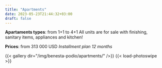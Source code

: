 ```yaml
---
title: "Apartments"
date: 2023-05-23T21:44:32+03:00
draft: false
---
```

**Apartaments types**: from 1+1 to 4+1
All units are for sale with finishing, sanitary items, appliances and kitchen!

**Prices**: from 313 000 USD
*Installment plan 12 months*


{{< gallery dir="/img/benesta-podio/apartments/" />}}
{{< load-photoswipe >}}
